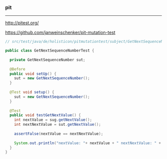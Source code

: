 ### pit
---
http://pitest.org/

https://github.com/janweinschenker/pit-mutation-test

```java
// src/test/java/de/holisticon/pitmutationtest/subject/GetNextSequenceNumberTest.java

public class GetNextSequenceNumberTest {
  
  private GetNextSequenceNumber sut;
  
  @Before
  public void setUp() {
    sut = new GetNextSequenceNumber();
  }
  
  @Test void setup() {
    sut = new GetNextSequenceNumber();
  }
  
  @Test
  public void testGetNextValue() {
    int nextValue = sug.getNextValue();
    int nextNextValue = sut.getNextValue();
    
    assertFalse(nextValue == nextNextValue);
    
    System.out.println("nextValue: "+ nextValue + " nextNextValue: " + nextNextValue);
  }
}
```

```
```

```
```


